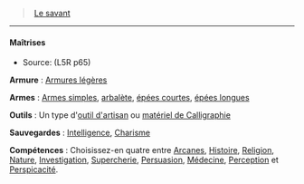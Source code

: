 ﻿> [Le savant](hd_l5r_rogue.md)

---

#### Maîtrises

- Source: (L5R p65)

**Armure** : [Armures légères](hd_armor_armures_legeres.md)

**Armes** : [Armes simples](#armes-simples), [arbalète](#arbalète), [épées courtes](#épées-courtes), [épées longues](#épées-longues)

**Outils** : Un type d'[outil d'artisan](equipment_hd_with_type_outildartisan.md#outil-dartisan) ou [matériel de Calligraphie](hd_equipment_materiel_de_calligraphie.md)

**Sauvegardes** : [Intelligence](hd_abilities_intelligence.md), [Charisme](hd_abilities_charisma.md)

**Compétences** : Choisissez-en quatre entre [Arcanes](hd_abilities_intelligence_arcanes.md), [Histoire](hd_abilities_intelligence_histoire.md), [Religion](hd_abilities_intelligence_religion.md), [Nature](hd_abilities_intelligence_nature.md), [Investigation](hd_abilities_intelligence_investigation.md), [Supercherie](hd_abilities_charisma_supercherie.md), [Persuasion](hd_abilities_charisma_persuasion.md), [Médecine](hd_abilities_wisdom_medecine.md), [Perception](hd_abilities_wisdom_perception.md) et [Perspicacité](hd_abilities_wisdom_perspicacite.md).

